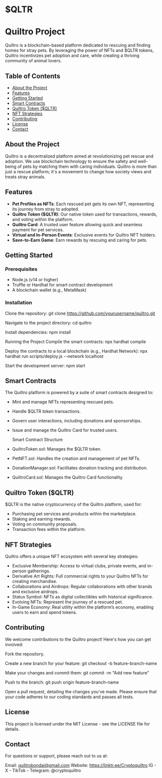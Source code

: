 # $QLTR
# Quiltro Project

Quiltro is a blockchain-based platform dedicated to rescuing and finding homes for stray pets. By leveraging the power of NFTs and $QLTR tokens, Quiltro incentivizes pet adoption and care, while creating a thriving community of animal lovers.

## Table of Contents
- [About the Project](#about-the-project)
- [Features](#features)
- [Getting Started](#getting-started)
- [Smart Contracts](#smart-contracts)
- [Quiltro Token ($QLTR)](#quiltro-token-qltr)
- [NFT Strategies](#nft-strategies)
- [Contributing](#contributing)
- [License](#license)
- [Contact](#contact)

## About the Project
Quiltro is a decentralized platform aimed at revolutionizing pet rescue and adoption. We use blockchain technology to ensure the safety and well-being of pets by matching them with caring individuals. Quiltro is more than just a rescue platform; it's a movement to change how society views and treats stray animals.

## Features
- **Pet Profiles as NFTs**: Each rescued pet gets its own NFT, representing its journey from stray to adopted.
- **Quiltro Token ($QLTR)**: Our native token used for transactions, rewards, and voting within the platform.
- **Quiltro Card**: A trusted user feature allowing quick and seamless payment for pet services.
- **Virtual and In-Person Events**: Exclusive events for Quiltro NFT holders.
- **Save-to-Earn Game**: Earn rewards by rescuing and caring for pets.

## Getting Started

### Prerequisites
- Node.js (v14 or higher)
- Truffle or Hardhat for smart contract development
- A blockchain wallet (e.g., MetaMask)

### Installation

Clone the repository:
git clone https://github.com/yourusername/quiltro.git

Navigate to the project directory:
cd quiltro

Install dependencies:
npm install

Running the Project
Compile the smart contracts:
npx hardhat compile

Deploy the contracts to a local blockchain (e.g., Hardhat Network):
npx hardhat run scripts/deploy.js --network localhost

Start the development server:
npm start

## Smart Contracts
The Quiltro platform is powered by a suite of smart contracts designed to:

- Mint and manage NFTs representing rescued pets.
- Handle $QLTR token transactions.
- Govern user interactions, including donations and sponsorships.
- Issue and manage the Quiltro Card for trusted users.

  Smart Contract Structure
- QuiltroToken.sol: Manages the $QLTR token.
- PetNFT.sol: Handles the creation and management of pet NFTs.
- DonationManager.sol: Facilitates donation tracking and distribution.
- QuiltroCard.sol: Manages the Quiltro Card functionality.

## Quiltro Token ($QLTR)
$QLTR is the native cryptocurrency of the Quiltro platform, used for:

- Purchasing pet services and products within the marketplace.
- Staking and earning rewards.
- Voting on community proposals.
- Transaction fees within the platform.

## NFT Strategies
Quiltro offers a unique NFT ecosystem with several key strategies:

- Exclusive Membership: Access to virtual clubs, private events, and in-person gatherings.
- Derivative Art Rights: Full commercial rights to your Quiltro NFTs for creating merchandise.
- Collaborations and Airdrops: Regular collaborations with other brands and exclusive airdrops.
- Status Symbol: NFTs as digital collectibles with historical significance.
- Evolving NFTs: Represent the journey of a rescued pet.
- In-Game Economy: Real utility within the platform’s economy, enabling users to earn and spend tokens.

## Contributing
We welcome contributions to the Quiltro project! Here's how you can get involved:

Fork the repository.
  
Create a new branch for your feature:
git checkout -b feature-branch-name

Make your changes and commit them:
git commit -m "Add new feature"

Push to the branch:
git push origin feature-branch-name

Open a pull request, detailing the changes you've made.
Please ensure that your code adheres to our coding standards and passes all tests.

## License
This project is licensed under the MIT License - see the LICENSE file for details.

## Contact
For questions or support, please reach out to us at:

Email: quiltrobondai@gmail.com
Website: https://linktr.ee/Cryptoquiltro
IG - X - TikTok - Telegram: @cryptoquiltro
